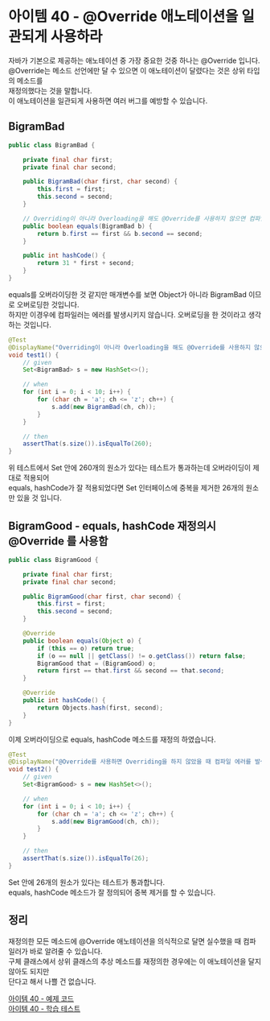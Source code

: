 # 아이템 40 - @Override 애노테이션을 일관되게 사용하라

자바가 기본으로 제공하는 애노테이션 중 가장 중요한 것중 하나는 @Override 입니다.   
@Override는 메소드 선언에만 달 수 있으면 이 애노테이션이 달렸다는 것은 상위 타입의 메소드를   
재정의했다는 것을 말합니다.    
이 애노테이션을 일관되게 사용하면 여러 버그를 예방할 수 있습니다.    

## BigramBad

````java
public class BigramBad {

    private final char first;
    private final char second;

    public BigramBad(char first, char second) {
        this.first = first;
        this.second = second;
    }

    // Overriding이 아니라 Overloading을 해도 @Override를 사용하지 않으면 컴파일 에러가 발생하지 않는다
    public boolean equals(BigramBad b) {
        return b.first == first && b.second == second;
    }

    public int hashCode() {
        return 31 * first + second;
    }
}
````

equals를 오버라이딩한 것 같지만 매개변수를 보면 Object가 아니라 BigramBad 이므로 오버로딩한 것입니다.   
하지만 이경우에 컴파일러는 에러를 발생시키지 않습니다. 오버로딩을 한 것이라고 생각하는 것입니다.    

````java
@Test
@DisplayName("Overriding이 아니라 Overloading을 해도 @Override를 사용하지 않으면 컴파일 에러가 발생하지 않는다")
void test1() {
    // given
    Set<BigramBad> s = new HashSet<>();

    // when
    for (int i = 0; i < 10; i++) {
        for (char ch = 'a'; ch <= 'z'; ch++) {
            s.add(new BigramBad(ch, ch));
        }
    }

    // then
    assertThat(s.size()).isEqualTo(260);
}
````

위 테스트에서 Set 안에 260개의 원소가 있다는 테스트가 통과하는데 오버라이딩이 제대로 적용되어   
equals, hashCode가 잘 적용되었다면 Set 인터페이스에 중복을 제거한 26개의 원소만 있을 것 입니다.     

## BigramGood - equals, hashCode 재정의시 @Override 를 사용함

````java
public class BigramGood {

    private final char first;
    private final char second;

    public BigramGood(char first, char second) {
        this.first = first;
        this.second = second;
    }

    @Override
    public boolean equals(Object o) {
        if (this == o) return true;
        if (o == null || getClass() != o.getClass()) return false;
        BigramGood that = (BigramGood) o;
        return first == that.first && second == that.second;
    }

    @Override
    public int hashCode() {
        return Objects.hash(first, second);
    }
}
````

이제 오버라이딩으로 equals, hashCode 메소드를 재정의 하였습니다.   

````java
@Test
@DisplayName("@Override를 사용하면 Overriding을 하지 않았을 때 컴파일 에러를 발생시킬 수 있습니다")
void test2() {
    // given
    Set<BigramGood> s = new HashSet<>();

    // when
    for (int i = 0; i < 10; i++) {
        for (char ch = 'a'; ch <= 'z'; ch++) {
            s.add(new BigramGood(ch, ch));
        }
    }

    // then
    assertThat(s.size()).isEqualTo(26);
}
````

Set 안에 26개의 원소가 있다는 테스트가 통과합니다.    
equals, hashCode 메소드가 잘 정의되어 중복 제거를 할 수 있습니다.     

## 정리

재정의한 모든 메소드에 @Override 애노테이션을 의식적으로 달면 실수했을 때 컴파일러가 바로 알려줄 수 있습니다.      
구체 클래스에서 상위 클래스의 추상 메소드를 재정의한 경우에는 이 애노테이션을 달지 않아도 되지만   
단다고 해서 나쁠 건 없습니다.      

[아이템 40 - 예제 코드](https://github.com/320Hwany/EffectiveJava/tree/main/src/main/java/effective/chapter6/item40)                                                          
[아이템 40 - 학습 테스트](https://github.com/320Hwany/EffectiveJava/tree/main/src/test/java/effective/chapter6/item40)         